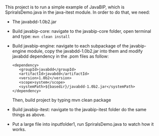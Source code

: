 This project is to run a simple example of JavaBIP, which is SpriralsDemo.java in the java-itest module.
In order to do that, we need:
* The javabdd-1.0b2.jar
* Build javabip-core: navigate to the javabip-core folder, open terminal and type: 
`mvn clean install`
* Build javabip-engine: navigate to each subpackage of the javabip-engine module, copy the javabdd-1.0b2.jar into them and modify javabdd dependency in the .pom files as follow:
	
 	 ```
	 <dependency>
		<groupId>javabdd</groupId>
		<artifactId>javabdd</artifactId>
		<version>1.0b2</version>
		<scope>system</scope>
		<systemPath>${basedir}/javabdd-1.0b2.jar</systemPath>
	 </dependency>
	 ```
	Then, build project by typing mvn clean package
* Build javabip-itest: navigate to the javabip-itest folder do the same things as above.
* Put a large file into inputfolder1, run SpriralsDemo.java to watch how it works.